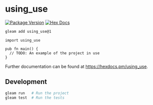 # using_use

[![Package Version](https://img.shields.io/hexpm/v/using_use)](https://hex.pm/packages/using_use)
[![Hex Docs](https://img.shields.io/badge/hex-docs-ffaff3)](https://hexdocs.pm/using_use/)

```sh
gleam add using_use@1
```
```gleam
import using_use

pub fn main() {
  // TODO: An example of the project in use
}
```

Further documentation can be found at <https://hexdocs.pm/using_use>.

## Development

```sh
gleam run   # Run the project
gleam test  # Run the tests
```
